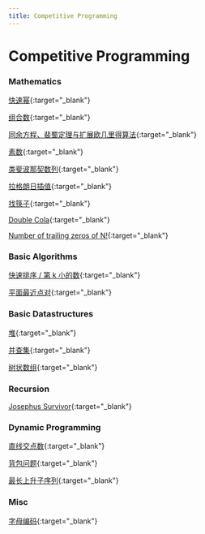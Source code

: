 ```yaml
---
title: Competitive Programming
---
```


# Competitive Programming

### Mathematics

[快速幂](/notes/computer-programming/competitive-programming/binexp){:target="_blank"}

[组合数](/notes/computer-programming/competitive-programming/combination){:target="_blank"}

[同余方程、裴蜀定理与扩展欧几里得算法](/notes/computer-programming/competitive-programming/exgcd){:target="_blank"}

[素数](/notes/computer-programming/competitive-programming/prime){:target="_blank"}

[类斐波那契数列](/notes/computer-programming/competitive-programming/fibonacci){:target="_blank"}

[拉格朗日插值](/notes/computer-programming/competitive-programming/lagrange-interpolation){:target="_blank"}

[找筷子](/notes/computer-programming/competitive-programming/chopsticks){:target="_blank"}

[Double Cola](/notes/computer-programming/competitive-programming/double-cola){:target="_blank"}

[Number of trailing zeros of N!](/notes/computer-programming/competitive-programming/number-of-trailing-zeros-of-n!){:target="_blank"}

### Basic Algorithms

[快速排序 / 第 k 小的数](/notes/computer-programming/competitive-programming/quicksort){:target="_blank"}

[平面最近点对](/notes/computer-programming/competitive-programming/nearest-point-pair){:target="_blank"}

### Basic Datastructures

[堆](/notes/computer-programming/competitive-programming/heap){:target="_blank"}

[并查集](/notes/computer-programming/competitive-programming/ufds){:target="_blank"}

[树状数组](/notes/computer-programming/competitive-programming/fenwick){:target="_blank"}

### Recursion

[Josephus Survivor](/notes/computer-programming/competitive-programming/josephus-survivor){:target="_blank"}

### Dynamic Programming

[直线交点数](/notes/computer-programming/competitive-programming/intersection-points){:target="_blank"}

[背包问题](/notes/computer-programming/competitive-programming/knapsack){:target="_blank"}

[最长上升子序列](/notes/computer-programming/competitive-programming/lis){:target="_blank"}

### Misc

[字母编码](/notes/computer-programming/competitive-programming/alphabetical-coding){:target="_blank"}
